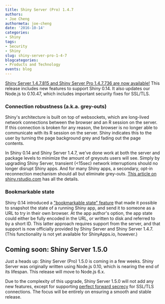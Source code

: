 ```yaml
---
title: Shiny Server (Pro) 1.4.7
authors: 
- Joe Cheng
authormeta: joe-cheng
date: '2016-10-14'
categories:
- Shiny
tags:
- Security
- Shiny
slug: shiny-server-pro-1-4-7
blogcategories:
- Products and Technology
events: blog
---
```



[Shiny Server 1.4.7.815 and Shiny Server Pro 1.4.7.736 are now available!](https://www.rstudio.com/products/shiny/shiny-server/) This release includes new features to support Shiny 0.14. It also updates our Node.js to 0.10.47, which includes important security fixes for SSL/TLS.

### Connection robustness (a.k.a. grey-outs)

Shiny's architecture is built on top of websockets, which are long-lived network connections between the browser and an R session on the server. If this connection is broken for any reason, the browser is no longer able to communicate with its R session on the server. Shiny indicates this to the user by turning the page background grey and fading out the page contents.

In Shiny 0.14 and Shiny Server 1.4.7, we've done work at both the server and package levels to minimize the amount of greyouts users will see. Simply by upgrading Shiny Server, transient (<15sec) network interruptions should no longer disrupt Shiny apps. And for many Shiny apps, a secondary, opt-in reconnection mechanism should all but eliminate grey-outs. [This article on shiny.rstudio.com](https://shiny.rstudio.com/articles/reconnecting.html) has all the details.

### Bookmarkable state

Shiny 0.14 introduced a ["bookmarkable state" feature](https://shiny.rstudio.com/articles/bookmarking-state.html) that made it possible to snapshot the state of a running Shiny app, and send it to someone as a URL to try in their own browser. At the app author's option, the app state could either be fully encoded in the URL, or written to disk and referred to by a short ID. This latter approach requires support from the server, and that support is now officially provided by Shiny Server and Shiny Server 1.4.7. (This functionality is not yet available for ShinyApps.io, however.)

## Coming soon: Shiny Server 1.5.0

Just a heads up: Shiny Server (Pro) 1.5.0 is coming in a few weeks. Shiny Server was originally written using Node.js 0.10, which is nearing the end of its lifespan. This release will move to Node.js 6.x.

Due to the complexity of this upgrade, Shiny Server 1.5.0 will not add any new features, except for supporting [perfect forward secrecy](https://en.wikipedia.org/wiki/Transport_Layer_Security#Forward_secrecy) for SSL/TLS connections. The focus will be entirely on ensuring a smooth and stable release.

